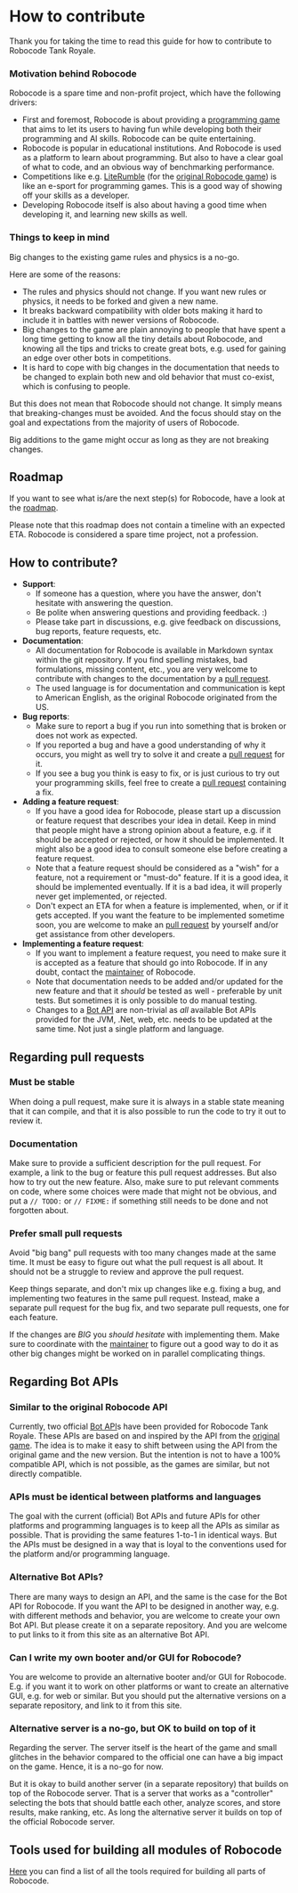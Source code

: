 # How to contribute

Thank you for taking the time to read this guide for how to contribute to Robocode Tank Royale.

### Motivation behind Robocode

Robocode is a spare time and non-profit project, which have the following drivers:

- First and foremost, Robocode is about providing a [programming game] that aims to let its users to having fun while
  developing both their programming and AI skills. Robocode can be quite entertaining.
- Robocode is popular in educational institutions. And Robocode is used as a platform to learn about programming. But
  also to have a clear goal of what to code, and an obvious way of benchmarking performance.
- Competitions like e.g. [LiteRumble] (for the [original Robocode game](https://robocode.sourceforge.io/)) is like an
  e-sport for programming games. This is a good way of showing off your skills as a developer.
- Developing Robocode itself is also about having a good time when developing it, and learning new skills as well.

### Things to keep in mind

Big changes to the existing game rules and physics is a no-go.

Here are some of the reasons:

- The rules and physics should not change. If you want new rules or physics, it needs to be forked and given a new name.
- It breaks backward compatibility with older bots making it hard to include it in battles with newer versions of
  Robocode.
- Big changes to the game are plain annoying to people that have spent a long time getting to know all the tiny details
  about Robocode, and knowing all the tips and tricks to create great bots, e.g. used for gaining an edge over other
  bots in competitions.
- It is hard to cope with big changes in the documentation that needs to be changed to explain both new and old behavior
  that must co-exist, which is confusing to people.

But this does not mean that Robocode should not change. It simply means that breaking-changes must be avoided. And the
focus should stay on the goal and expectations from the majority of users of Robocode.

Big additions to the game might occur as long as they are not breaking changes.

## Roadmap

If you want to see what is/are the next step(s) for Robocode, have a look at the [roadmap].

Please note that this roadmap does not contain a timeline with an expected ETA. Robocode is considered a spare time
project, not a profession.

## How to contribute?

- **Support**:
    - If someone has a question, where you have the answer, don't hesitate with answering the question.
    - Be polite when answering questions and providing feedback. :)
    - Please take part in discussions, e.g. give feedback on discussions, bug reports, feature requests, etc.
- **Documentation**:
    - All documentation for Robocode is available in Markdown syntax within the git repository. If you find spelling
      mistakes, bad formulations, missing content, etc., you are very welcome to contribute with changes to the
      documentation by a [pull request].
    - The used language is for documentation and communication is kept to American English, as the original Robocode
      originated from the US.
- **Bug reports**:
    - Make sure to report a bug if you run into something that is broken or does not work as expected.
    - If you reported a bug and have a good understanding of why it occurs, you might as well try to solve it and create
      a [pull request] for it.
    - If you see a bug you think is easy to fix, or is just curious to try out your programming skills, feel free to
      create a [pull request] containing a fix.
- **Adding a feature request**:
    - If you have a good idea for Robocode, please start up a discussion or feature request that describes your idea in
      detail. Keep in mind that people might have a strong opinion about a feature, e.g. if it should be accepted or
      rejected, or how it should be implemented. It might also be a good idea to consult someone else before creating a
      feature request.
    - Note that a feature request should be considered as a "wish" for a feature, not a requirement or "must-do"
      feature. If it is a good idea, it should be implemented eventually. If it is a bad idea, it will properly never
      get implemented, or rejected.
    - Don't expect an ETA for when a feature is implemented, when, or if it gets accepted. If you want the feature to be
      implemented sometime soon, you are welcome to make an [pull request] by yourself and/or get assistance from other
      developers.
- **Implementing a feature request**:
    - If you want to implement a feature request, you need to make sure it is accepted as a feature that should go into
      Robocode. If in any doubt, contact the [maintainer] of Robocode.
    - Note that documentation needs to be added and/or updated for the new feature and that it _should_ be tested as
      well - preferable by unit tests. But sometimes it is only possible to do manual testing.
    - Changes to a [Bot API] are non-trivial as _all_ available Bot APIs provided for the JVM, .Net, web, etc. needs to
      be updated at the same time. Not just a single platform and language.

## Regarding pull requests

### Must be stable

When doing a pull request, make sure it is always in a stable state meaning that it can compile, and that it is also
possible to run the code to try it out to review it.

### Documentation

Make sure to provide a sufficient description for the pull request. For example, a link to the bug or feature this pull
request addresses. But also how to try out the new feature. Also, make sure to put relevant comments on code, where some
choices were made that might not be obvious, and put a `// TODO:` or `// FIXME:` if something still needs to be done and
not forgotten about.

### Prefer small pull requests

Avoid "big bang" pull requests with too many changes made at the same time. It must be easy to figure out what the pull
request is all about. It should not be a struggle to review and approve the pull request.

Keep things separate, and don't mix up changes like e.g. fixing a bug, and implementing two features in the same pull
request. Instead, make a separate pull request for the bug fix, and two separate pull requests, one for each feature.

If the changes are _BIG_ you _should hesitate_ with implementing them. Make sure to coordinate with the [maintainer] to
figure out a good way to do it as other big changes might be worked on in parallel complicating things.

## Regarding Bot APIs

### Similar to the original Robocode API

Currently, two official [Bot API]s have been provided for Robocode Tank Royale. These APIs are based on and inspired by
the API from the [original game]. The idea is to make it easy to shift between using the API from the original game and
the new version. But the intention is not to have a 100% compatible API, which is not possible, as the games are
similar, but not directly compatible.

### APIs must be identical between platforms and languages

The goal with the current (official) Bot APIs and future APIs for other platforms and programming languages is to keep
all the APIs as similar as possible. That is providing the same features 1-to-1 in identical ways. But the APIs must be
designed in a way that is loyal to the conventions used for the platform and/or programming language.

### Alternative Bot APIs?

There are many ways to design an API, and the same is the case for the Bot API for Robocode. If you want the API to be
designed in another way, e.g. with different methods and behavior, you are welcome to create your own Bot API. But
please create it on a separate repository. And you are welcome to put links to it from this site as an alternative Bot
API.

### Can I write my own booter and/or GUI for Robocode?

You are welcome to provide an alternative booter and/or GUI for Robocode. E.g. if you want it to work on other platforms
or want to create an alternative GUI, e.g. for web or similar. But you should put the alternative versions on a separate
repository, and link to it from this site.

### Alternative server is a no-go, but OK to build on top of it

Regarding the server. The server itself is the heart of the game and small glitches in the behavior compared to the
official one can have a big impact on the game. Hence, it is a no-go for now.

But it is okay to build another server (in a separate repository) that builds on top of the Robocode server. That is a
server that works as a "controller" selecting the bots that should battle each other, analyze scores, and store results,
make ranking, etc. As long the alternative server it builds on top of the official Robocode server.

## Tools used for building all modules of Robocode

[Here](buildDocs/docs/dev/tools.md) you can find a list of all the tools required for building all parts of Robocode.

[programming game]: https://www.makeuseof.com/tag/best-programming-games/

[LiteRumble]: https://literumble.appspot.com/

[pull request]: https://github.com/robocode-dev/tank-royale/pulls

[Bot API]: https://robocode-dev.github.io/tank-royale/api/apis.html

[maintainer]: https://github.com/flemming-n-larsen "Mr. Robocode"

[roadmap]: https://github.com/robocode-dev/tank-royale/wiki/Roadmap

[original game]: https://robocode.sourceforge.io/
